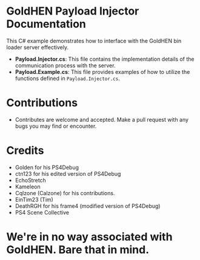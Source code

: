 # GoldHEN Payload Injector Documentation
This C# example demonstrates how to interface with the GoldHEN bin loader server effectively.

- **Payload.Injector.cs**: This file contains the implementation details of the communication process with the server.
- **Payload.Example.cs**: This file provides examples of how to utilize the functions defined in `Payload.Injector.cs`.

# Contributions
- Contributes are welcome and accepted. Make a pull request with any bugs you may find or encounter.

# Credits
- Golden for his PS4Debug
- ctn123 for his edited version of PS4Debug
- EchoStretch
- Kameleon
- Cqlzone (Calzone) for his contributions.
- EinTim23 (Tim)
- DeathRGH for his frame4 (modified version of PS4Debug)
- PS4 Scene Collective

# We're in no way associated with GoldHEN. Bare that in mind.
